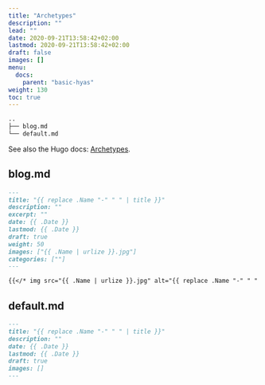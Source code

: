 ```yaml
---
title: "Archetypes"
description: ""
lead: ""
date: 2020-09-21T13:58:42+02:00
lastmod: 2020-09-21T13:58:42+02:00
draft: false
images: []
menu: 
  docs:
    parent: "basic-hyas"
weight: 130
toc: true
---
```


```bash
..
├── blog.md
└── default.md
```

See also the Hugo docs: [Archetypes](https://gohugo.io/content-management/archetypes/).

## blog.md
```md
---
title: "{{ replace .Name "-" " " | title }}"
description: ""
excerpt: ""
date: {{ .Date }}
lastmod: {{ .Date }}
draft: true
weight: 50
images: ["{{ .Name | urlize }}.jpg"]
categories: [""]
---

{{</* img src="{{ .Name | urlize }}.jpg" alt="{{ replace .Name "-" " " | title }}" caption="{{ replace .Name "-" " " | title }}" class="wide" */>}}
```

## default.md
```md
---
title: "{{ replace .Name "-" " " | title }}"
description: ""
date: {{ .Date }}
lastmod: {{ .Date }}
draft: true
images: []
---
```